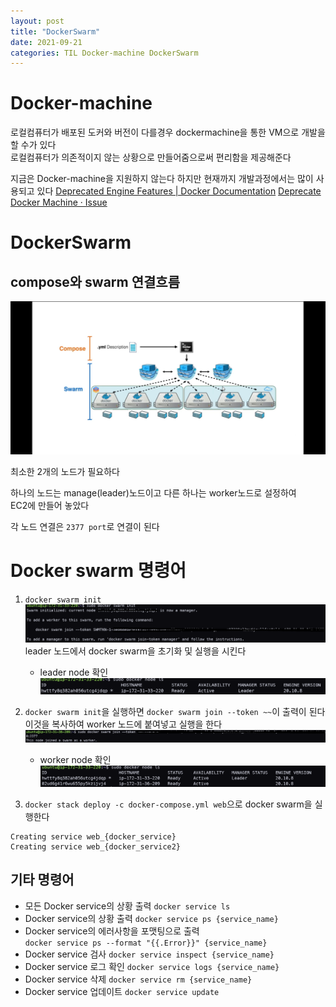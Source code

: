 ```yaml
---
layout: post
title: "DockerSwarm"
date: 2021-09-21
categories: TIL Docker-machine DockerSwarm
---
```


# Docker-machine

로컬컴퓨터가 배포된 도커와 버전이 다를경우 dockermachine을 통한 VM으로 개발을 할 수가 있다  
로컬컴퓨터가 의존적이지 않는 상황으로 만들어줌으로써 편리함을 제공해준다

지금은 Docker-machine을 지원하지 않는다 하지만 현재까지 개발과정에서는 많이 사용되고 있다
[Deprecated Engine Features | Docker Documentation](https://docs.docker.com/machine/)
[Deprecate Docker Machine · Issue](https://github.com/docker/roadmap/issues/245)

# DockerSwarm

## compose와 swarm 연결흐름

![](https://raw.githubusercontent.com/Action2theFuture/Action2theFuture.github.io/main/_posts/Images/swarmflow.jpg)

최소한 2개의 노드가 필요하다

하나의 노드는 manage(leader)노드이고 다른 하나는 worker노드로 설정하여  
EC2에 만들어 놓았다

각 노드 연결은 `2377 port`로 연결이 된다

# Docker swarm 명령어

1. `docker swarm init`
   ![](https://raw.githubusercontent.com/Action2theFuture/Action2theFuture.github.io/main/_posts/Images/dockerswarminit1.png)  
   leader 노드에서 docker swarm을 초기화 및 실행을 시킨다

   - leader node 확인
     ![](https://raw.githubusercontent.com/Action2theFuture/Action2theFuture.github.io/main/_posts/Images/dockerswarminit.png)

2. `docker swarm init`을 실행하면 `docker swarm join --token ~~`이 출력이 된다 이것을 복사하여 worker 노드에 붙여넣고 실행을 한다
   ![](https://raw.githubusercontent.com/Action2theFuture/Action2theFuture.github.io/main/_posts/Images/dockerswarmjoin1.png)
   - worker node 확인
     ![](https://raw.githubusercontent.com/Action2theFuture/Action2theFuture.github.io/main/_posts/Images/dockerswarmjoin.png)
3. `docker stack deploy -c docker-compose.yml web`으로 docker swarm을 실행한다

```
Creating service web_{docker_service}
Creating service web_{docker_service2}
```

## 기타 명령어

- 모든 Docker service의 상황 출력
  `docker service ls`
- Docker service의 상황 출력
  `docker service ps {service_name}`
- Docker service의 에러사항을 포맷팅으로 출력  
   `docker service ps --format "{{.Error}}" {service_name}`
- Docker service 검사
  `docker service inspect {service_name}`
- Docker service 로그 확인
  `docker service logs {service_name}`
- Docker service 삭제
  `docker service rm {service_name}`
- Docker service 업데이트
  `docker service update`
